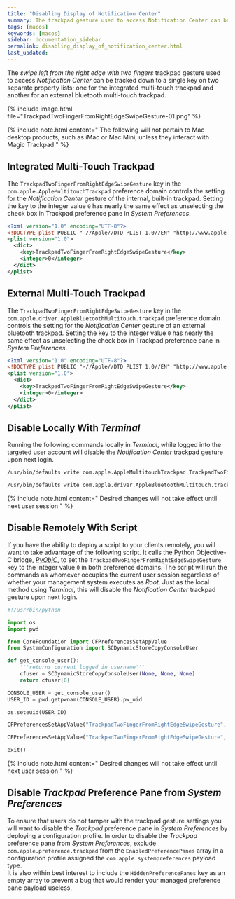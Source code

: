 ```yaml
---
title: "Disabling Display of Notification Center"
summary: The trackpad gesture used to access Notification Center can be disabled locally by a set of terminal commands or remotely by a script.
tags: [macos]
keywords: [macos]
sidebar: documentation_sidebar
permalink: disabling_display_of_notification_center.html
last_updated:
---
```


The _swipe left from the right edge with two fingers_ trackpad gesture used to access _Notification Center_ can be tracked down to a single key on two separate property lists; one for the integrated multi-touch trackpad and another for an external bluetooth multi-touch trackpad.

{% include image.html file="TrackpadTwoFingerFromRightEdgeSwipeGesture-01.png" %}

{% include note.html content="
The following will not pertain to Mac desktop products, such as iMac or Mac Mini, unless they interact with Magic Trackpad
" %}

## Integrated Multi-Touch Trackpad

The `TrackpadTwoFingerFromRightEdgeSwipeGesture` key in the `com.apple.AppleMultitouchTrackpad` preference domain controls the setting for the _Notification Center_ gesture of the internal, built-in trackpad. Setting the key to the integer value `0` has nearly the same effect as unselecting the check box in Trackpad preference pane in _System Preferences_.

```xml
<?xml version="1.0" encoding="UTF-8"?>
<!DOCTYPE plist PUBLIC "-//Apple//DTD PLIST 1.0//EN" "http://www.apple.com/DTDs/PropertyList-1.0.dtd">
<plist version="1.0">
  <dict>
    <key>TrackpadTwoFingerFromRightEdgeSwipeGesture</key>
    <integer>0</integer>
  </dict>
</plist>
```

## External Multi-Touch Trackpad

The `TrackpadTwoFingerFromRightEdgeSwipeGesture` key in the `com.apple.driver.AppleBluetoothMultitouch.trackpad` preference domain controls the setting for the _Notification Center_ gesture of an external bluetooth trackpad. Setting the key to the integer value `0` has nearly the same effect as unselecting the check box in Trackpad preference pane in _System Preferences_.

```xml
<?xml version="1.0" encoding="UTF-8"?>
<!DOCTYPE plist PUBLIC "-//Apple//DTD PLIST 1.0//EN" "http://www.apple.com/DTDs/PropertyList-1.0.dtd">
<plist version="1.0">
  <dict>
    <key>TrackpadTwoFingerFromRightEdgeSwipeGesture</key>
    <integer>0</integer>
  </dict>
</plist>
```

## Disable Locally With _Terminal_

Running the following commands locally in _Terminal_, while logged into the targeted user account will disable the _Notification Center_ trackpad gesture upon next login.

```sh
/usr/bin/defaults write com.apple.AppleMultitouchTrackpad TrackpadTwoFingerFromRightEdgeSwipeGesture -int 0
```

```sh
/usr/bin/defaults write com.apple.driver.AppleBluetoothMultitouch.trackpad TrackpadTwoFingerFromRightEdgeSwipeGesture -int 0
```

{% include note.html content="
Desired changes will not take effect until next user session
" %}

## Disable Remotely With Script

If you have the ability to deploy a script to your clients remotely, you will want to take advantage of the following script. It calls the Python Objective-C bridge, [_PyObjC_](https://pythonhosted.org/pyobjc/), to set the ```TrackpadTwoFingerFromRightEdgeSwipeGesture``` key to the integer value `0` in both preference domains. The script will run the commands as whomever occupies the current user session regardless of whether your management system executes as _Root_. Just as the local method using _Terminal_, this will disable the _Notification Center_ trackpad gesture upon next login.
```py
#!/usr/bin/python

import os
import pwd

from CoreFoundation import CFPreferencesSetAppValue
from SystemConfiguration import SCDynamicStoreCopyConsoleUser

def get_console_user():
    '''returns current logged in username'''
    cfuser = SCDynamicStoreCopyConsoleUser(None, None, None)
    return cfuser[0]

CONSOLE_USER = get_console_user()
USER_ID = pwd.getpwnam(CONSOLE_USER).pw_uid

os.seteuid(USER_ID)

CFPreferencesSetAppValue("TrackpadTwoFingerFromRightEdgeSwipeGesture", 0, "com.apple.AppleMultitouchTrackpad")

CFPreferencesSetAppValue("TrackpadTwoFingerFromRightEdgeSwipeGesture", 0, "com.apple.driver.AppleBluetoothMultitouch.trackpad")

exit()
```
{% include note.html content="
Desired changes will not take effect until next user session
" %}

## Disable _Trackpad_ Preference Pane from _System Preferences_

To ensure that users do not tamper with the trackpad gesture settings you will want to disable the _Trackpad_ preference pane in _System Preferences_ by deploying a configuration profile. In order to disable the _Trackpad_ preference pane from _System Preferences_, exclude `com.apple.preference.trackpad` from the `EnabledPreferencePanes` array in a configuration profile assigned the `com.apple.systempreferences` payload type.  
It is also within best interest to include the `HiddenPreferencePanes` key as an empty array to prevent a bug that would render your managed preference pane payload useless.
